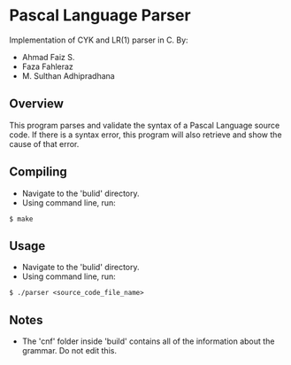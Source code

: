 # Pascal Language Parser
Implementation of CYK and LR(1) parser in C. By:
- Ahmad Faiz S.
- Faza Fahleraz
- M. Sulthan Adhipradhana

## Overview

This program parses and validate the syntax of a Pascal Language source code.
If there is a syntax error, this program will also retrieve and show the cause of that error.

## Compiling
- Navigate to the 'bulid' directory.
- Using command line, run:
```
$ make
```

## Usage
- Navigate to the 'bulid' directory.
- Using command line, run:
```
$ ./parser <source_code_file_name>
```

## Notes
- The 'cnf' folder inside 'build' contains all of the information about the grammar. Do not edit this.
